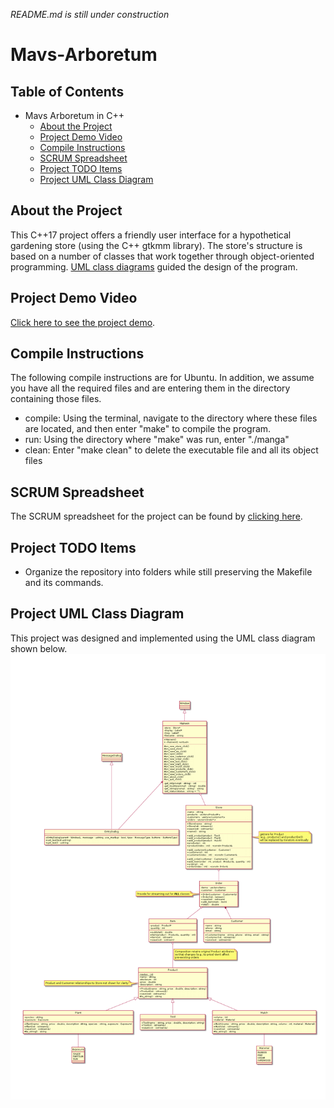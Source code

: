 *README.md is still under construction*
# Mavs-Arboretum

## Table of Contents
- Mavs Arboretum in C++
  * [About the Project](#about-the-project)
  * [Project Demo Video](#project-demo-video)
  * [Compile Instructions](#compile-instructions)
  * [SCRUM Spreadsheet](#scrum-spreadsheet)
  * [Project TODO Items](#project-todo-items)
  * [Project UML Class Diagram](#project-uml-class-diagram)

## About the Project
This C++17 project offers a friendly user interface for a hypothetical gardening store (using the C++ gtkmm library). The store's structure is based on a number of classes that work together through object-oriented programming. [UML class diagrams](https://github.com/RobertCarrUTA/Mavs-Arboretum-Store/blob/main/UML-Class-Diagram-Requirements.png) guided the design of the program.

## Project Demo Video
[Click here to see the project demo](https://www.youtube.com/watch?v=xdmtEtFTomY).

## Compile Instructions
The following compile instructions are for Ubuntu. In addition, we assume you have all the required files and are entering them in the directory containing those files.
* compile: Using the terminal, navigate to the directory where these files are located, and then enter "make" to compile the program.
* run: Using the directory where "make" was run, enter "./manga"
* clean: Enter "make clean" to delete the executable file and all its object files

## SCRUM Spreadsheet
The SCRUM spreadsheet for the project can be found by [clicking here](/Scrum_MANGA.ods).

## Project TODO Items
* Organize the repository into folders while still preserving the Makefile and its commands.

## Project UML Class Diagram
This project was designed and implemented using the UML class diagram shown below.
![alt text](https://github.com/RobertCarrUTA/Mavs-Arboretum-Store/blob/main/UML-Class-Diagram-Requirements.png)
